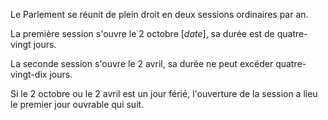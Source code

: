 Le Parlement se réunit de plein droit en deux sessions ordinaires par an.

La première session s'ouvre le 2 octobre [*date*], sa durée est de quatre-vingt jours.

La seconde session s'ouvre le 2 avril, sa durée ne peut excéder quatre-vingt-dix jours.

Si le 2 octobre ou le 2 avril est un jour férié, l'ouverture de la session a lieu le premier jour ouvrable qui suit.
